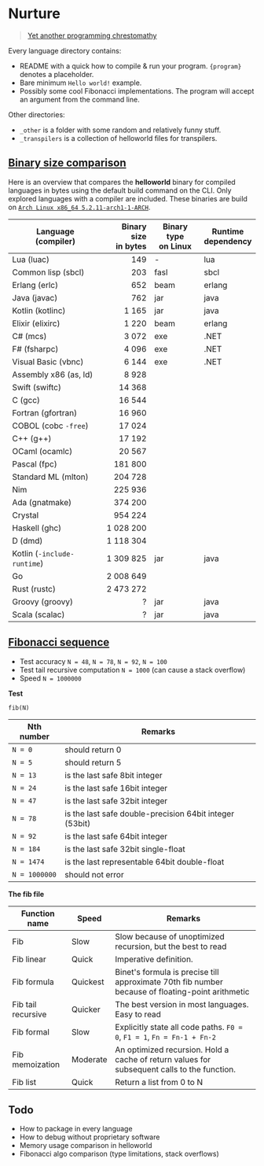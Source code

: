 # Nurture

> [Yet another programming chrestomathy](http://www.rosettacode.org)

Every language directory contains:

- README with a quick how to compile & run your program. `{program}` denotes a placeholder.
- Bare minimum `Hello world!` example.
- Possibly some cool Fibonacci implementations. The program will accept an argument from the command line.

Other directories:

- `_other` is a folder with some random and relatively funny stuff.
- `_transpilers` is a collection of helloworld files for transpilers.

## [Binary size comparison](#binary-size-comparison)

Here is an overview that compares the **helloworld** binary for compiled languages in bytes using the default build command on the CLI. Only explored languages with a compiler are included.
These binaries are build on [`Arch Linux x86_64 5.2.11-arch1-1-ARCH`](https://wiki.archlinux.org/index.php/Programming_languages).

Language<br>(compiler) | Binary size<br>in bytes | Binary type<br>on Linux | Runtime<br>dependency
--- | ---: | --- | ---
Lua (luac) | 149 | - | lua
Common lisp (sbcl) | 203 | fasl | sbcl
Erlang (erlc) | 652 | beam | erlang
Java (javac) | 762 | jar | java
Kotlin (kotlinc) | 1 165 | jar | java
Elixir (elixirc) | 1 220 | beam | erlang
C# (mcs) | 3 072 | exe | .NET
F# (fsharpc) | 4 096 | exe | .NET
Visual Basic (vbnc) | 6 144 | exe | .NET
Assembly x86 (as, ld) | 8 928 |
Swift (swiftc) | 14 368 |
C (gcc) | 16 544 |
Fortran (gfortran) | 16 960 |
COBOL (cobc `-free`) | 17 024 |
C++ (g++) | 17 192 |
OCaml (ocamlc)| 20 567 |
Pascal (fpc) | 181 800 |
Standard ML (mlton) | 204 728 |
Nim | 225 936 |
Ada (gnatmake) | 374 200 |
Crystal | 954 224 |
Haskell (ghc) | 1 028 200 |
D (dmd) | 1 118 304 |
Kotlin (`-include-runtime`) | 1 309 825 | jar | java
Go | 2 008 649 |
Rust (rustc) | 2 473 272 |
Groovy (groovy) | ? | jar | java
Scala (scalac) | ? | jar | java

## [Fibonacci sequence](#Fibonacci)

- Test accuracy `N = 48`, `N = 78`, `N = 92`, `N = 100`
- Test tail recursive computation `N = 1000` (can cause a stack overflow)
- Speed `N = 1000000`

**Test**
```
fib(N)
```

Nth number | Remarks
--- | ---
`N = 0` | should return 0
`N = 5` | should return 5
`N = 13` | is the last safe 8bit integer
`N = 24` | is the last safe 16bit integer
`N = 47` | is the last safe 32bit integer
`N = 78` | is the last safe double-precision 64bit integer (53bit)
`N = 92` | is the last safe 64bit integer
`N = 184` | is the last safe 32bit single-float
`N = 1474` | is the last representable 64bit double-float
`N = 1000000` | should not error

**The fib file**

Function name | Speed | Remarks
--- | --- | ---
Fib | Slow | Slow because of unoptimized recursion, but the best to read
Fib linear | Quick | Imperative definition.
Fib formula | Quickest | Binet's formula is precise till approximate 70th fib number because of floating-point arithmetic
Fib tail recursive | Quicker | The best version in most languages. Easy to read
Fib formal | Slow | Explicitly state all code paths. `F0 = 0`, `F1 = 1`, `Fn = Fn-1 + Fn-2`
Fib memoization | Moderate | An optimized recursion. Hold a cache of return values for subsequent calls to the function.
Fib list | Quick | Return a list from 0 to N

## Todo
- How to package in every language
- How to debug without proprietary software
- Memory usage comparison in helloworld
- Fibonacci algo comparison (type limitations, stack overflows)
